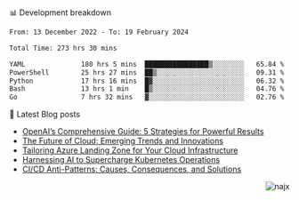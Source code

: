 📊 Development breakdown
<!--START_SECTION:waka-->

```txt
From: 13 December 2022 - To: 19 February 2024

Total Time: 273 hrs 30 mins

YAML              180 hrs 5 mins  ████████████████▒░░░░░░░░   65.84 %
PowerShell        25 hrs 27 mins  ██▒░░░░░░░░░░░░░░░░░░░░░░   09.31 %
Python            17 hrs 16 mins  █▓░░░░░░░░░░░░░░░░░░░░░░░   06.32 %
Bash              13 hrs 1 min    █▒░░░░░░░░░░░░░░░░░░░░░░░   04.76 %
Go                7 hrs 32 mins   ▓░░░░░░░░░░░░░░░░░░░░░░░░   02.76 %
```

<!--END_SECTION:waka-->

📕 Latest Blog posts

<!-- BLOG-POST-LIST:START -->
- [OpenAI’s Comprehensive Guide: 5 Strategies for Powerful Results](https://najx.dev/openai's-comprehensive-guide-to-prompt-writing-five-new-strategies-for-powerful-results/)
- [The Future of Cloud: Emerging Trends and Innovations](https://najx.dev/the-future-of-cloud-emerging-trends-and-innovations/)
- [Tailoring Azure Landing Zone for Your Cloud Infrastructure](https://najx.dev/tailoring-your-azure-landing-zone-for-cloud-infrastructure/)
- [Harnessing AI to Supercharge Kubernetes Operations](https://najx.dev/harnessing-ai-to-supercharge-kubernetes-operations/)
- [CI/CD Anti-Patterns: Causes, Consequences, and Solutions](https://najx.dev/cicd-anti-patterns/)
<!-- BLOG-POST-LIST:END -->

<p align="right">
  <img src="https://komarev.com/ghpvc/?username=najx&label=GitHub%20Profile%20Views&color=yellow&style=flat" alt="najx" />
</p align="center">
